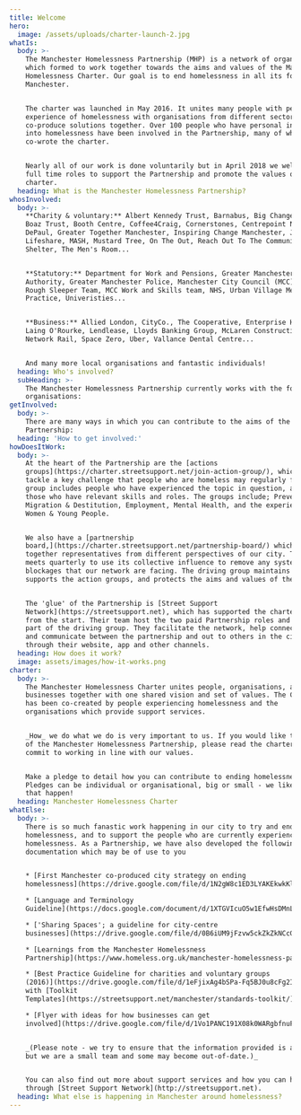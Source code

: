 ```yaml
---
title: Welcome
hero:
  image: /assets/uploads/charter-launch-2.jpg
whatIs:
  body: >-
    The Manchester Homelessness Partnership (MHP) is a network of organisations
    which formed to work together towards the aims and values of the Manchester
    Homelessness Charter. Our goal is to end homelessness in all its forms in
    Manchester.


    The charter was launched in May 2016. It unites many people with personal
    experience of homelessness with organisations from different sectors, to
    co-produce solutions together. Over 100 people who have personal insight
    into homelessness have been involved in the Partnership, many of whom
    co-wrote the charter.


    Nearly all of our work is done voluntarily but in April 2018 we welcomed two
    full time roles to support the Partnership and promote the values of the
    charter.
  heading: What is the Manchester Homelessness Partnership?
whosInvolved:
  body: >-
    **Charity & voluntary:** Albert Kennedy Trust, Barnabus, Big Change Mcr,
    Boaz Trust, Booth Centre, Coffee4Craig, Cornerstones, Centrepoint North,
    DePaul, Greater Together Manchester, Inspiring Change Manchester, Justlife,
    Lifeshare, MASH, Mustard Tree, On The Out, Reach Out To The Community,
    Shelter, The Men's Room...


    **Statutory:** Department for Work and Pensions, Greater Manchester Combined
    Authority, Greater Manchester Police, Manchester City Council (MCC), MCC
    Rough Sleeper Team, MCC Work and Skills team, NHS, Urban Village Medical
    Practice, Univeristies...


    **Business:** Allied London, CityCo., The Cooperative, Enterprise Holdings,
    Laing O'Rourke, Lendlease, Lloyds Banking Group, McLaren Construction,
    Network Rail, Space Zero, Uber, Vallance Dental Centre...


    And many more local organisations and fantastic individuals!
  heading: Who's involved?
  subHeading: >-
    The Manchester Homelessness Partnership currently works with the following
    organisations:
getInvolved:
  body: >-
    There are many ways in which you can contribute to the aims of the
    Partnership:
  heading: 'How to get involved:'
howDoesItWork:
  body: >-
    At the heart of the Partnership are the [actions
    groups](https://charter.streetsupport.net/join-action-group/), which each
    tackle a key challenge that people who are homeless may regularly face. Each
    group includes people who have experienced the topic in question, as well as
    those who have relevant skills and roles. The groups include; Prevention,
    Migration & Destitution, Employment, Mental Health, and the experiences of
    Women & Young People.


    We also have a [partnership
    board,](https://charter.streetsupport.net/partnership-board/) which brings
    together representatives from different perspectives of our city. The board
    meets quarterly to use its collective influence to remove any systemic
    blockages that our network are facing. The driving group maintains momentum,
    supports the action groups, and protects the aims and values of the charter.


    The 'glue' of the Partnership is [Street Support
    Network](https://streetsupport.net), which has supported the charter mission
    from the start. Their team host the two paid Partnership roles and they are
    part of the driving group. They facilitate the network, help connect people,
    and communicate between the partnership and out to others in the city
    through their website, app and other channels.
  heading: How does it work?
  image: assets/images/how-it-works.png
charter:
  body: >-
    The Manchester Homelessness Charter unites people, organisations, and
    businesses together with one shared vision and set of values. The Charter
    has been co-created by people experiencing homelessness and the
    organisations which provide support services.


    _How_ we do what we do is very important to us. If you would like to be part
    of the Manchester Homelessness Partnership, please read the charter and
    commit to working in line with our values. 


    Make a pledge to detail how you can contribute to ending homelessness.
    Pledges can be individual or organisational, big or small - we like the ones
    that happen!
  heading: Manchester Homelessness Charter
whatElse:
  body: >-
    There is so much fanastic work happening in our city to try and end
    homelessness, and to support the people who are currently experiencing
    homelessness. As a Partnership, we have also developed the following
    documentation which may be of use to you


    * [First Manchester co-produced city strategy on ending
    homelessness](https://drive.google.com/file/d/1N2gW8c1ED3LYAKEkwkKlXzOXIWeAi9D1/view?usp=sharing)

    * [Language and Terminology
    Guideline](https://docs.google.com/document/d/1XTGVIcuO5w1EfwHsDMnLVkNn12_NZudzK5IVuD8LjjU/edit?usp=sharing)

    * ['Sharing Spaces'; a guideline for city-centre
    businesses](https://drive.google.com/file/d/0B6iUM9jFzvw5ckZkZkNCcGtrajBDZmhOeXlwQ01QMFdpcXRj/view)

    * [Learnings from the Manchester Homelessness
    Partnership](https://www.homeless.org.uk/manchester-homelessness-partnership)

    * [Best Practice Guideline for charities and voluntary groups
    (2016)](https://drive.google.com/file/d/1eFjixAg4bSPa-Fq5BJ0u8cFg2I7Uoidl/view?usp=sharing)
    with [Toolkit
    Templates](https://streetsupport.net/manchester/standards-toolkit/) 

    * [Flyer with ideas for how businesses can get
    involved](https://drive.google.com/file/d/1Vo1PANC191X08k0WARgbfnuFiYPQkeCa/view)


    _(Please note - we try to ensure that the information provided is accurate
    but we are a small team and some may become out-of-date.)_


    You can also find out more about support services and how you can help
    through [Street Support Network](http://streetsupport.net).
  heading: What else is happening in Manchester around homelessness?
---
```



